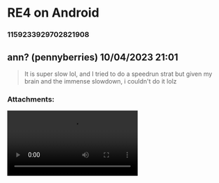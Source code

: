 # RE4 on Android
### 1159233929702821908
## ann? (pennyberries) 10/04/2023 21:01 

> It is super slow lol, and I tried to do a speedrun strat but given my brain and the immense slowdown, i couldn't do it lolz
### Attachments: 
![Screen_Recording_20231004_155828_yuzu.mp4](https://yuzudiscordbackup.s3.us-west-2.amazonaws.com/files-media/1159233929702821908_Screen_Recording_20231004_155828_yuzu.mp4)

